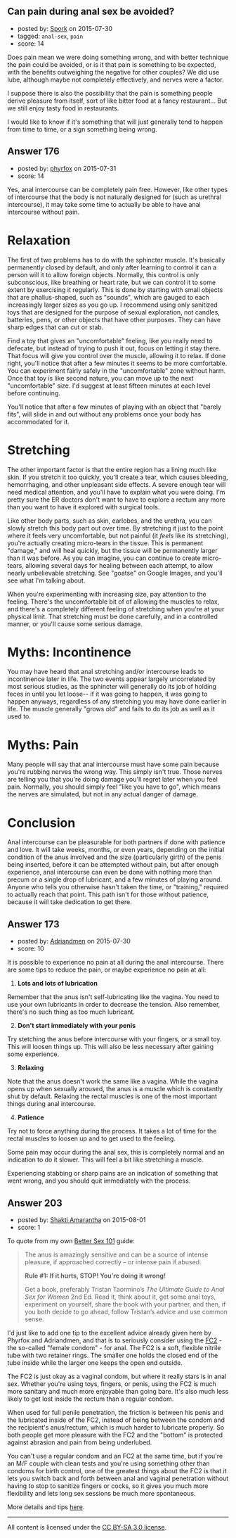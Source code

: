 ## Can pain during anal sex be avoided?

- posted by: [Spork](https://stackexchange.com/users/1411844/spork) on 2015-07-30
- tagged: `anal-sex`, `pain`
- score: 14

Does pain mean we were doing something wrong, and with better technique the pain could be avoided, or is it that pain is something to be expected, with the benefits outweighing the negative for other couples? We did use lube, although maybe not completely effectively, and nerves were a factor.

I suppose there is also the possibility that the pain is something people derive pleasure from itself, sort of like bitter food at a fancy restaurant... But we still enjoy tasty food in restaurants.

I would like to know if it's something that will just generally tend to happen from time to time, or a sign something being wrong.


## Answer 176

- posted by: [phyrfox](https://stackexchange.com/users/2445234/phyrfox) on 2015-07-31
- score: 14

Yes, anal intercourse can be completely pain free. However, like other types of intercourse that the body is not naturally designed for (such as urethral intercourse), it may take some time to actually be able to have anal intercourse without pain.

# Relaxation

The first of two problems has to do with the sphincter muscle. It's basically permanently closed by default, and only after learning to control it can a person will it to allow foreign objects. Normally, this control is only subconscious, like breathing or heart rate, but we can control it to some extent by exercising it regularly. This is done by starting with small objects that are phallus-shaped, such as "sounds", which are gauged to each increasingly larger sizes as you go up. I recommend using only sanitized toys that are designed for the purpose of sexual exploration, not candles, batteries, pens, or other objects that have other purposes. They can have sharp edges that can cut or stab.

Find a toy that gives an "uncomfortable" feeling, like you really need to defecate, but instead of trying to push it out, focus on letting it stay there. That focus will give you control over the muscle, allowing it to relax. If done right, you'll notice that after a few minutes it seems to be more comfortable. You can experiment fairly safely in the "uncomfortable" zone without harm. Once that toy is like second nature, you can move up to the next "uncomfortable" size. I'd suggest at least fifteen minutes at each level before continuing.

You'll notice that after a few minutes of playing with an object that "barely fits", will slide in and out without any problems once your body has accommodated for it.

# Stretching

The other important factor is that the entire region has a lining much like skin. If you stretch it too quickly, you'll create a tear, which causes bleeding, hemorrhaging, and other unpleasant side effects. A severe enough tear will need medical attention, and you'll have to explain what you were doing. I'm pretty sure the ER doctors don't want to have to explore a rectum any more than you want to have it explored with surgical tools.

Like other body parts, such as skin, earlobes, and the urethra, you can slowly stretch this body part out over time. By stretching it just to the point where it feels very uncomfortable, but not painful (it *feels* like its stretching), you're actually creating micro-tears in the tissue. This is permanent "damage," and will heal quickly, but the tissue will be permanently larger than it was before. As you can imagine, you can continue to create micro-tears, allowing several days for healing between each attempt, to allow nearly unbelievable stretching. See "goatse" on Google Images, and you'll see what I'm talking about.

When you're experimenting with increasing size, pay attention to the feeling. There's the uncomfortable bit of of allowing the muscles to relax, and there's a completely different feeling of stretching when you're at your physical limit. That stretching must be done carefully, and in a controlled manner, or you'll cause some serious damage.

# Myths: Incontinence

You may have heard that anal stretching and/or intercourse leads to incontinence later in life. The two events appear largely uncorrelated by most serious studies, as the sphincter will generally do its job of holding feces in until you let loose-- if it was going to happen, it was going to happen anyways, regardless of any stretching you may have done earlier in life. The muscle generally "grows old" and fails to do its job as well as it used to.

# Myths: Pain

Many people will say that anal intercourse must have some pain because you're rubbing nerves the wrong way. This simply isn't true. Those nerves are telling you that you're doing damage you'll regret later when you feel pain. Normally, you should simply feel "like you have to go", which means the nerves are simulated, but not in any actual danger of damage.

# Conclusion

Anal intercourse can be pleasurable for both partners if done with patience and love. It will take weeks, months, or even years, depending on the initial condition of the anus involved and the size (particularly girth) of the penis being inserted, before it can be attempted without pain, but after enough experience, anal intercourse can even be done with nothing more than precum or a single drop of lubricant, and a few minutes of playing around. Anyone who tells you otherwise hasn't taken the time, or "training," required to actually reach that point. This path isn't for those without patience, because it will take dedication to get there.


## Answer 173

- posted by: [Adriandmen](https://stackexchange.com/users/3564620/adriandmen) on 2015-07-30
- score: 10

It is possible to experience no pain at all during the anal intercourse. There are some tips to reduce the pain, or maybe experience no pain at all:

 1. **Lots and lots of lubrication**

Remember that the anus isn't self-lubricating like the vagina. You need to use your own lubricants in order to decrease the tension. Also remember, there's no such thing as too much lubricant.

 2. **Don't start immediately with your penis**

Try stetching the anus before intercourse with your fingers, or a small toy. This will loosen things up. This will also be less necessary after gaining some experience.

 3. **Relaxing**

Note that the anus doesn't work the same like a vagina. While the vagina opens up when sexually aroused, the anus is a muscle which is constantly shut by default. Relaxing the rectal muscles is one of the most important things during anal intercourse.

4. **Patience**

Try not to force anything during the process. It takes a lot of time for the rectal muscles to loosen up and to get used to the feeling.

Some pain may occur during the anal sex, this is completely normal and an indication to do it slower. This will feel a bit like stretching a muscle.

Experiencing stabbing or sharp pains are an indication of something that went wrong, and you should quit immediately with the process.




## Answer 203

- posted by: [Shakti Amarantha](https://stackexchange.com/users/6557352/shakti-amarantha) on 2015-08-01
- score: 1

<p>To quote from my own <a href="http://moderntantra.blogspot.com/p/better-sex-101_21.html" rel="nofollow">Better Sex 101</a> guide:</p>

<blockquote>
  <p>The anus is amazingly sensitive and can be a source of intense pleasure,
  if approached correctly – or intense pain if abused.</p>
  
  <p><strong>Rule #1: If it hurts, STOP!  You’re doing it wrong!</strong>  </p>
  
  <p>Get a book, preferably
  Tristan Taormino’s <em>The Ultimate Guide to Anal Sex for Women</em>
  2nd Ed.  Read it, think about it, get some anal toys, experiment on
  yourself, share the book with your partner, and then, if you both
  decide to go ahead, follow Tristan’s advice and use common sense.</p>
</blockquote>

<p>I'd just like to add one tip to the excellent advice already given here by Phyrfox and Adriandmen, and that is to seriously consider using the <a href="http://rads.stackoverflow.com/amzn/click/B001GKK4AY" rel="nofollow">FC2</a> - the so-called "female condom" - for anal.  The FC2 is a soft, flexible nitrile tube with two retainer rings.  The smaller one holds the closed end of the tube inside while the larger one keeps the open end outside.</p>

<p>The FC2 is just okay as a vaginal condom, but where it really stars is in anal sex.  Whether you're using toys, fingers, or penis, using the FC2 is much more sanitary and much more enjoyable than going bare.  It's also much less likely to get lost inside the rectum than a regular condom. </p>

<p>When used for full penile penetration, the friction is between his penis and the lubricated inside of the FC2, instead of being between the condom and the recipient's anus/rectum, which is much harder to lubricate properly.  So both people get more pleasure with the FC2 and the "bottom" is protected against abrasion and pain from being underlubed.</p>

<p>You can't use a regular condom and an FC2 at the same time, but if you're an M/F couple with clean tests and you're using something other than condoms for birth control, one of the greatest things about the FC2 is that it lets you switch back and forth between anal and vaginal penetration without having to stop to sanitize fingers or cocks, so it gives you much more flexibility and lets long sex sessions be much more spontaneous.</p>

<p>More details and tips <a href="http://moderntantra.blogspot.com/2015/01/mailbag-5-tantra-for-women-and-fc2-for.html" rel="nofollow">here</a>.</p>




---

All content is licensed under the [CC BY-SA 3.0 license](https://creativecommons.org/licenses/by-sa/3.0/).
